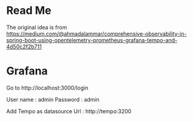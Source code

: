# Read Me

The original idea is from  
https://medium.com/@ahmadalammar/comprehensive-observability-in-spring-boot-using-opentelemetry-prometheus-grafana-tempo-and-4d50c2f2b711

# Grafana

Go to
http://localhost:3000/login

User name : admin
Password : admin

Add Tempo as datasource
Url : http://tempo:3200 
